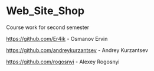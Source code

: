 # Web_Site_Shop
Course work for second semester

https://github.com/Er4ik - Osmanov Ervin

https://github.com/andreykurzantsev - Andrey Kurzantsev

https://github.com/rogosnyi - Alexey Rogosnyi
